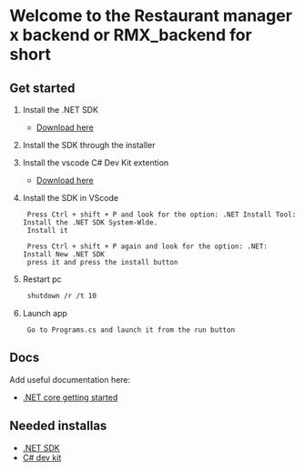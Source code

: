 # Welcome to the Restaurant manager x backend or RMX_backend for short    

## Get started

1. Install the .NET SDK

    - [Download here](https://dotnet.microsoft.com/en-us/download)

2. Install the SDK through the installer

3. Install the vscode C# Dev Kit extention

   - [Download here](https://marketplace.visualstudio.com/items?itemName=ms-dotnettools.csdevkit)

4. Install the SDK in VScode

        Press Ctrl + shift + P and look for the option: .NET Install Tool: Install the .NET SDK System-Wlde.
        Install it

        Press Ctrl + shift + P again and look for the option: .NET: Install New .NET SDK
        press it and press the install button

5. Restart pc

   ```bash
    shutdown /r /t 10
   ```

6. Launch app

        Go to Programs.cs and launch it from the run button
   

## Docs

Add useful documentation here:
- [.NET core getting started](https://learn.microsoft.com/en-us/aspnet/core/getting-started/?view=aspnetcore-8.0)


## Needed installas



- [.NET SDK](https://dotnet.microsoft.com/en-us/download)
- [C# dev kit](https://marketplace.visualstudio.com/items?itemName=ms-dotnettools.csdevkit)


